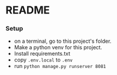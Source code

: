 # README #

### Setup ###
* on a terminal, go to this project's folder.
* Make a python venv for this project.
* Install requirements.txt
* copy `.env.local` to `.env`
* run `python manage.py runserver 8081`